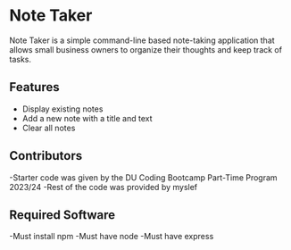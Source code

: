 # Note Taker

Note Taker is a simple command-line based note-taking application that allows small business owners to organize their thoughts and keep track of tasks.

## Features

- Display existing notes
- Add a new note with a title and text
- Clear all notes

## Contributors 
-Starter code was given by the DU Coding Bootcamp Part-Time Program 2023/24 
-Rest of the code was provided by myslef 

## Required Software
-Must install npm 
-Must have node
-Must have express 


